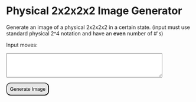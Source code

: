 # Physical 2x2x2x2 Image Generator

Generate an image of a physical 2x2x2x2 in a certain state. (input must use standard physical 2^4 notation and have an **even** number of #'s)


<label for="textinput">Input moves:</label>
<textarea id="textinput" name="textinput" rows="4" cols="50">
</textarea>



<button onclick="myFunction()" style="background-color: #e7e7e7; color: black; padding: 8px 8px; border-radius: 12px;" id="buttin">Generate Image</button>

<p id="demo"></p>
<img id="imgShow" hidden="hidden" src="#">
<canvas id="myCanvas"  width="350" height="125" style="border:0px solid #000000;">
</canvas>



<script>

var colors = ["orange","red","blue","green","purple","pink","yellow","white","gray"];
const canvas = document.getElementById('myCanvas');
const ctx = canvas.getContext('2d');


function triangle(x,y,height,width,color)
{
    ctx.beginPath();
    ctx.moveTo(x, y);
    ctx.lineTo(x + width, y);
    ctx.lineTo(x, y + height);
    ctx.fillStyle = colors[color];
    ctx.closePath();
    ctx.fill();
    ctx.stroke();
}
function triangleShift(x,y,xShift,yShift,xFactor,yFactor,height,width,color)
{
    ctx.beginPath();
    ctx.moveTo(x, y);
    ctx.lineTo(x + width * xFactor, y + (yShift / 2) * yFactor);
    ctx.lineTo(x + (xShift / 2) * xFactor, y + height * yFactor);
    ctx.fillStyle = colors[color];
    ctx.closePath();
    ctx.fill();
    ctx.stroke();
}
function face(x,y,c1,c2,c3,c4,c5,c6,c7,c8)
{
    triangle(x+25,y+25,-25,-25, c1);
    triangle(x+25,y+25,-25,25,  c2);
    triangle(x+25,y+25,25,-25,  c3);
    triangle(x+25,y+25,25,25,   c4);
    triangle(x,y,25,25,         c5);
    triangle(x+50,y,25,-25,     c6);
    triangle(x+50,y+50,-25,-25, c7);
    triangle(x,y+50,-25,25,     c8);
}
function faceShift(x,y,xShift,yShift,xFactor,yFactor,c1,c2,c3,c4,c5,c6,c7,c8)
{
    triangleShift(x+(25+xShift/2)*xFactor,y+(25+yShift/2)*yFactor,-xShift,-yShift,xFactor,yFactor,-25,-25, c1);
    triangleShift(x+(25+xShift/2)*xFactor,y+(25+yShift/2)*yFactor,-xShift,yShift,xFactor,yFactor,-25,25,   c2);
    triangleShift(x+(25+xShift/2)*xFactor,y+(25+yShift/2)*yFactor,xShift,-yShift,xFactor,yFactor,25,-25,   c3);
    triangleShift(x+(25+xShift/2)*xFactor,y+(25+yShift/2)*yFactor,xShift,yShift,xFactor,yFactor,25,25,     c4);
    triangleShift(x,y,xShift,yShift,xFactor,yFactor,25,25,                                                 c5);
    triangleShift(x+(50)*xFactor,y+(yShift)*yFactor,xShift,-yShift,xFactor,yFactor,25,-25,                 c6);
    triangleShift(x+(50+xShift)*xFactor,y+(50+yShift)*yFactor,-xShift,-yShift,xFactor,yFactor,-25,-25,     c7);
    triangleShift(x+(xShift)*xFactor,y+(50)*yFactor,-xShift,yShift,xFactor,yFactor,-25,25,                 c8);
}
function cube(x,y,state)
{
    face(x,y+25,                      state[0][0][3],state[0][3][3],state[0][4][3],state[0][7][3],state[0][0][0],state[0][3][0],state[0][7][0],state[0][4][0]);
    face(x+50,y+25,                   state[0][3][2],state[0][2][2],state[0][7][2],state[0][6][2],state[0][3][0],state[0][2][0],state[0][6][0],state[0][7][0]);
    face(x+50,y+75,                   state[0][7][1],state[0][6][1],state[0][4][1],state[0][5][1],state[0][7][0],state[0][6][0],state[0][5][0],state[0][4][0]);
    face(x+125,y,                     state[0][1][2],state[0][0][2],state[0][5][2],state[0][4][2],state[0][1][0],state[0][0][0],state[0][4][0],state[0][5][0]);
    faceShift(x+75,y,-25,0,1,0.5,     state[0][0][1],state[0][1][1],state[0][3][1],state[0][2][1],state[0][0][0],state[0][1][0],state[0][2][0],state[0][3][0]);
    faceShift(x+100,y+25,0,-25,0.5,1, state[0][2][3],state[0][1][3],state[0][6][3],state[0][5][3],state[0][2][0],state[0][1][0],state[0][5][0],state[0][6][0]);

    face(x+175,y,                     state[1][1][2],state[1][0][2],state[1][5][2],state[1][4][2],state[1][1][0],state[1][0][0],state[1][4][0],state[1][5][0]);
    face(x+250,y+25,                  state[1][3][2],state[1][2][2],state[1][7][2],state[1][6][2],state[1][3][0],state[1][2][0],state[1][6][0],state[1][7][0]);
    face(x+250,y+75,                  state[1][7][1],state[1][6][1],state[1][4][1],state[1][5][1],state[1][7][0],state[1][6][0],state[1][5][0],state[1][4][0]);
    face(x+300,y+25,                  state[1][2][3],state[1][1][3],state[1][6][3],state[1][5][3],state[1][2][0],state[1][1][0],state[1][5][0],state[1][6][0]);
    faceShift(x+225,y,0,25,0.5,1,     state[1][0][3],state[1][3][3],state[1][4][3],state[1][7][3],state[1][0][0],state[1][3][0],state[1][7][0],state[1][4][0]);
    faceShift(x+225,y,25,0,1,0.5,     state[1][0][1],state[1][1][1],state[1][3][1],state[1][2][1],state[1][0][0],state[1][1][0],state[1][2][0],state[1][3][0]);
}
//LR UD FB IO


function x(input)
{
    input = [input[3],input[2],input[6],input[7],input[0],input[1],input[5],input[4]];
    for(var i = 0; i < 8; i++)
    {
        [input[i][1],input[i][2]] = [input[i][2],input[i][1]]
    }
    return input;
}
function y(input)
{
    input = [input[3],input[0],input[1],input[2],input[7],input[4],input[5],input[6]];
    for(var i = 0; i < 8; i++)
    {
        [input[i][3],input[i][2]] = [input[i][2],input[i][3]]
    }
    return input;
}
function z(input)
{
    input = [input[4],input[0],input[3],input[7],input[5],input[1],input[2],input[6]];
    for(var i = 0; i < 8; i++)
    {
        [input[i][1],input[i][3]] = [input[i][3],input[i][1]]
    }
    return input;
}
function hashtag(input)
{
    input = [[input[1][2],input[1][3],input[1][0],input[1][1],input[0][4],input[0][5],input[0][6],input[0][7]],[input[0][2],input[0][3],input[0][0],input[0][1],input[1][4],input[1][5],input[1][6],input[1][7]]];
    input = [[input[0][1],input[1][0],input[1][3],input[0][2],input[0][5],input[1][4],input[1][7],input[0][6]],[input[1][1],input[0][0],input[0][3],input[1][2],input[1][5],input[0][4],input[0][7],input[1][6]]];
    for(var j = 0; j < 2; j++)
    {
        for(var i = 0; i < 8; i++)
        {
            [input[j][i][0],input[j][i][3],input[j][i][1],input[j][i][2]] = [input[j][i][3],input[j][i][0],input[j][i][2],input[j][i][1]]
        }
    }
    return input;
}
function hashtagInv(input)
{
    input = [[input[1][2],input[1][3],input[1][0],input[1][1],input[0][4],input[0][5],input[0][6],input[0][7]],[input[0][2],input[0][3],input[0][0],input[0][1],input[1][4],input[1][5],input[1][6],input[1][7]]];
    input = [[input[0][1],input[1][0],input[1][3],input[0][2],input[0][5],input[1][4],input[1][7],input[0][6]],[input[1][1],input[0][0],input[0][3],input[1][2],input[1][5],input[0][4],input[0][7],input[1][6]]];
    for(var j = 0; j < 2; j++)
    {
        for(var i = 0; i < 8; i++)
        {
            [input[j][i][3],input[j][i][0],input[j][i][2],input[j][i][1]] = [input[j][i][0],input[j][i][3],input[j][i][1],input[j][i][2]]
        }
    }
    return input;
}

// start slab twist functions

function U2(input)
{
    input = [[input[1][2],input[1][3],input[1][0],input[1][1],input[0][4],input[0][5],input[0][6],input[0][7]],[input[0][2],input[0][3],input[0][0],input[0][1],input[1][4],input[1][5],input[1][6],input[1][7]]];
    return input
}

function D2(input)
{
    input[0] = turn(input[0],3);
    input[1] = turn(input[1],3);
    input = U2(input);
    input[0] = turn(input[0],3);
    input[1] = turn(input[1],3);
    return input
}

function F2(input)
{
    input[0] = turn(input[0],7);
    input[1] = turn(input[1],7);
    input = U2(input);
    input[0] = turn(input[0],11);
    input[1] = turn(input[1],11);
    return input
}

// end slab twist functions


function turn(input,turnNum)
// input = L or R
// turn num is just what turn it does

{
    if(turnNum == 0)
    {
        return y(input);
    }
    else if(turnNum == 1)
    {
        return y(y(y(input)));
    }
    else if(turnNum == 2)
    {
        return y(y(input));
    }
    else if(turnNum == 3)
    {
        return x(x(input));
    }
    else if(turnNum == 4)
    {
        return z(z(input));
    }
    else if(turnNum == 5)
    {
        return y(x(x(input)));
    }
    else if(turnNum == 6)
    {
        return y(y(y(x(x(input)))));
    }
    else if(turnNum == 7)
    {
        return x(input);
    }
    else if(turnNum == 8)
    {
        return y(x(input));
    }
    else if(turnNum == 9)
    {
        return y(y(y(x(input))));
    }
    else if(turnNum == 10)
    {
        return y(y(x(input)));
    }
    else if(turnNum == 11)
    {
        return x(x(x(input)));
    }
    else if(turnNum == 12)
    {
        return y(x(x(x(input))));
    }
    else if(turnNum == 13)
    {
        return y(y(y(x(x(x(input))))));
    }
    else if(turnNum == 14)
    {
        return y(y(x(x(x(input)))));
    }
    else if(turnNum == 15)
    {
        return z(input);
    }
    else if(turnNum == 16)
    {
        return y(z(input));
    }
    else if(turnNum == 17)
    {
        return y(y(y(z(input))));
    }
    else if(turnNum == 18)
    {
        return y(y(z(input)));
    }
    else if(turnNum == 19)
    {
        return z(z(z(input)));
    }
    else if(turnNum == 20)
    {
        return y(z(z(z(input))));
    }
    else if(turnNum == 21)
    {
        return y(y(y(z(z(z(input))))));
    }
    else if(turnNum == 22)
    {
        return y(y(z(z(z(input)))));
    }
    else
    {
        return input;
    }
}

function slabTurns(input, turnNum) {
    if (turnNum == 0) {
        return U2(input);
    } else if (turnNum == 1) {
        return F2(input);
    } else if (turnNum == 2) {
        return B2(input);
    } else if (turnNum == 3) {
        return D2(input);
    }
}



function myFunction() {
    var slabmoves = ["U2", "F2", "B2", "D2"]
    var IOmoves = ["Ix", "Ix'", "Ix2", "Ox", "Ox'", "Ox2"]
    var Lphysmoves = ["Ly", "Ly'", "Ly2", "Lx2", "Lz2", "Lx2,y", "Lx2,y'", "Lx", "Lx,y", "Lx,y'", "Lx,y2", "Lx'", "Lx',y", "Lx',y'", "Lx',y2", "Lz", "Lz,y", "Lz,y'", "Lz,y2", "Lz'", "Lz',y", "Lz',y'", "Lz',y2", ""];
    var Rphysmoves = ["Ry", "Ry'", "Ry2", "Rx2", "Rz2", "Rx2,y", "Rx2,y'", "Rx", "Rx,y", "Rx,y'", "Rx,y2", "Rx'", "Rx',y", "Rx',y'", "Rx',y2", "Rz", "Rz,y", "Rz,y'", "Rz,y2", "Rz'", "Rz',y", "Rz',y'", "Rz',y2", ""];
    canvas.height = 150;

    var puzzleState = [[[0,7,2,5],[0,7,2,4],[0,7,3,4],[0,7,3,5],[0,6,2,5],[0,6,2,4],[0,6,3,4],[0,6,3,5]],[[1,7,2,4],[1,7,2,5],[1,7,3,5],[1,7,3,4],[1,6,2,4],[1,6,2,5],[1,6,3,5],[1,6,3,4]]];
    // set puzzle to the solved state

    var userinput = document.getElementById("textinput").value;
    // getting what the user typed from the text box
    var movestodo = userinput.split(" ");
    console.log(movestodo);
    // everything the user typed split into an array by spaces
    
    if (slabmoves.includes(movestodo[0])) {
        slabTurns(puzzleState, slabmoves.indexOf(movestodo[0]));
    } else if (Lphysmoves.includes(movestodo[0])) {
        turn(puzzleState[0], Lphysmoves.indexOf(movestodo[0]));
    } else if (Rphysmoves.includes(movestodo[0])) {
        turn(puzzleState[1], Rphysmoves.indexOf(movestodo[0]));
    } else {
        puzzleState = [[[8,8,8,8],[8,8,8,8],[8,8,8,8],[8,8,8,8],[8,8,8,8],[8,8,8,8],[8,8,8,8],[8,8,8,8]],[[8,8,8,8],[8,8,8,8],[8,8,8,8],[8,8,8,8],[8,8,8,8],[8,8,8,8],[8,8,8,8],[8,8,8,8]]];
        // TURNS THE WHOLE PUZZLE RED IF USER TYPED SOMETHING OTHER THAN A MOVE
        //var element = document.getElementById("buttin");
        //element.value = "ERROR: BAD SYNTAX";
    }
    console.log(movestodo);

    // for (var i = 0; i < movestodo.length; ++j) 
    // {
    // }


    
    //puzzleState[0] = turn(puzzleState[0],2);
    //puzzleState = F2(puzzleState);

    cube(0,10,puzzleState);

}
</script>